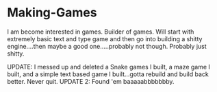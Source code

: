 # Making-Games
I am become interested in games. Builder of games. Will start with extremely basic text and type game and then go into building a shitty engine....then maybe a good one.....probably not though. Probably just shitty.

UPDATE: I messed up and deleted a Snake games I built, a maze game I built, and a simple text based game I built...gotta rebuild and build back better. Never quit.
UPDATE 2: Found 'em baaaaabbbbbbby.
